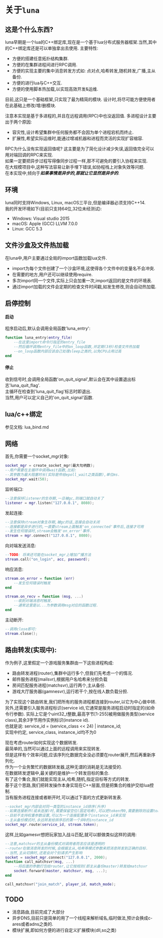 # 关于`luna`

## 这是个什么东西?

luna早期是一个lua的C++绑定库,现在是一个基于lua分布式服务器框架.当然,其中的C++绑定库还是可以单独拿出去使用.
主要特性:

- 方便的搭建任意拓扑结构集群.
- 方便的在集群进程间进行RPC调用.
- 方便的实现主要的集中消息转发方式如: 点对点,哈希转发,随机转发,广播,主从备份.
- 方便的进行lua与C++交互.
- 方便的使用脚本热加载,以实现高效开发&运维.

目前,这只是一个基础框架,只实现了最为精简的模块.
设计时,将尽可能方便使用者在此基础上修改/增/删模块.

注意本实现是基于多进程的,并且在远程调用(RPC)中也没返回值.
多进程设计主要出于两个原因:
- 容灾性,设计希望集群中任何服务都不会因为单个进程宕机而终止.
- 扩展性,希望实际运维时,能通过增减机器和进程而灵活的实现扩容缩容.

RPC为什么没有实现返回值呢?
这主要是为了简化设计减少失误,返回值完全可以用对端回调的RPC来实现.  
如果一定要把异步过程写得像同步过程一样,那不可避免的要引入协程来实现.  
在大规模项目中,这种写法容易让新手埋下错误,如协程栈上对象失效等问题.  
在本实现中,倾向于***如果事情是异步的,那就让它显然是异步的***.  

## 环境

luna同时支持Windows, Linux, macOS三平台,但是编译器必须支持C++14.  
我的开发环境如下(目前只支持64位,32位未经测试):

- Windows: Visual studio 2015
- macOS: Apple (GCC) LLVM 7.0.0
- Linux: GCC 5.3

## 文件沙盒及文件热加载

在luna中,用户主要通过全局的import函数加载lua文件.
- import为每个文件创建了一个沙盒环境,这使得各个文件中的变量名不会冲突.
- 在需要的地方,用户还可以继续使用require.
- 多次import同一个文件,实际上只会加重一次,import返回的是文件的环境表.
- 通过import加载的文件会定期的检查文件时间戳,如发生修改,则会自动热加载.

## 启停控制

#### 启动
程序启动后,默认会调用全局函数'luna\_entry':
```lua
function luna_entry(entry_file)
    --在这里import命令行指定的entry_file
    --然后循环调用entry_file中的on_loop函数,并定期(3秒)检查文件热加载
    --on_loop函数内部应该自己处理sleep之类的,以免CPU占用过高
end
```

#### 停止
收到信号时,会调用全局函数'on\_quit\_signal',默认会在其中设置退出标志'luna\_quit\_flag'.  
主循环在检查到'luna\_quit\_flag'标志时即退出.   
当然,用户可以定义自己的'on\_quit\_signal'函数.  

## lua/c++绑定
参见文档: lua\_bind.md

## 网络
首先,你需要一个socket\_mgr对象:

```lua
socket_mgr = create_socket_mgr(最大句柄数);
--用户需要在主循环中调用wait函数,比如:
--其参数为最大阻塞时长(实际是传给epoll_wait之类函数),单位ms.
socket_mgr.wait(50);
```

监听端口:

```lua
--注意保持listener的生存期,一旦被gc,则端口就自动关了
listener = mgr.listen("127.0.0.1", 8080);
```

发起连接:

```lua
--注意保持stream对象生存期,被gc的话,连接会自动关闭
--连接都是异步进行的,一直要stream上面触发'on_connected'事件后,连接才可用
--发生任何错误时,stream会触发'on_error'事件.
stream = mgr.connect("127.0.0.1", 8080);
```

向对端发送消息:

```lua
--TODO: 将来还可能在socket_mgr上增加广播方法
stream.call("on_login", acc, password);
```

响应消息:

```lua
stream.on_error = function (err)
    --发生任何错误时触发
end

stream.on_recv = function (msg, ...)
    --收到对端消息时触发.
    --通常这里是以...为参数调用msg对应的函数过程.
end
```

主动断开:

```lua
--调用close即可:
stream.close();
```

## 路由转发(实现中):
作为例子,这里假定一个游戏服务集群由一下这些进程构成:
- 路由转发进程(router),集群中运行多个,但我们先考虑一个的情况. 
- 邮件服务进程(mailsvr),根据用户名哈希来分担负载
- 房间匹配服务进程(matchsvr),运行两个,主从备份.
- 游戏大厅服务器(gamnesvr),运行若干个,按在线人数负载分担.

为了实现这个路由转发,我们把所有的服务进程都连接到router,以它为中心做中转.  
另外,还需要引入服务进程标识(service id),它通常是服务进程启动时指定的(如命令行参数).
实际上它是个uint32\_t整数,最高字节[1-255]被用做服务类型(service class),其余3字节用作实例标识(instance id).  
也就是说: service\_id = (service\_class << 24) | instance\_id;  
实现中约定, service\_class, instance\_id均不为0

现在考虑router如何实现这个数据转发.  
最简单的,当然可以通过上面的远程调用来实现转发.  
但是这样有个效率问题,应该序列化数据完全没必须要在router展开,然后再重新序列化.  
作为一个业务繁忙的数据转发器,这种无谓的消耗是无法接受的.  
在数据转发逻辑中,最关键的是维护一个转发目标的集合.   
有了这个集合,我们就能实现主从,哈希,随机,指定目标等方式的转发.  
基于这个思路,我们把转发操作本身实现在C++层面,但是把集合的维护交给lua控制.  
当有服务进程连接或者断开时,可以通过下面的方式更新转发表.  

```lua
--socket_mgr内部会对同一类型的instance_id排序(升序)
--如果连接断开(或未连接)时,需要保留空位(固定哈希),可以把token传0,需要删除则设置token为nil
--目前不支持权重参数设置,可以为一个连接配置多个instance_id来实现
--主从备份模式时,永远转发给排序后的第一个非0的instance_id
socket_mgr.route(service_id, stream.token);
```

这样,比如gamesvr想把玩家加入战斗匹配,就可以额做类似这样的调用:

```lua
--注意,matchsvr的主从备份模式对调用者而言应该是透明的
--router在做消息转发的时候,会根据主从,哈希等模式参数来把消息转发到正确的目标. 
--当然,主从切换时,还是会对个别请求产生影响
socket = socket_mgr.connect("127.0.0.1", 2000);
function call_matchsvr(msg, ...)
	--将后面的参数打包给router,让它按规则(即主从备份master)转发给matchsvr
	socket.forward(master, matchsvr, msg, ...);
end

call_matchsvr("join_match", player_id, match_mode);
```


## TODO
- 消息路由,目前完成了大部分
- 异步DNS,目前只是简单的用了一个线程来解析域名,临时做法,预计会换成c-ares或者adns之类的.
- 模块扩展,即如何方便的进行自定义扩展模块(dll,so之类)


